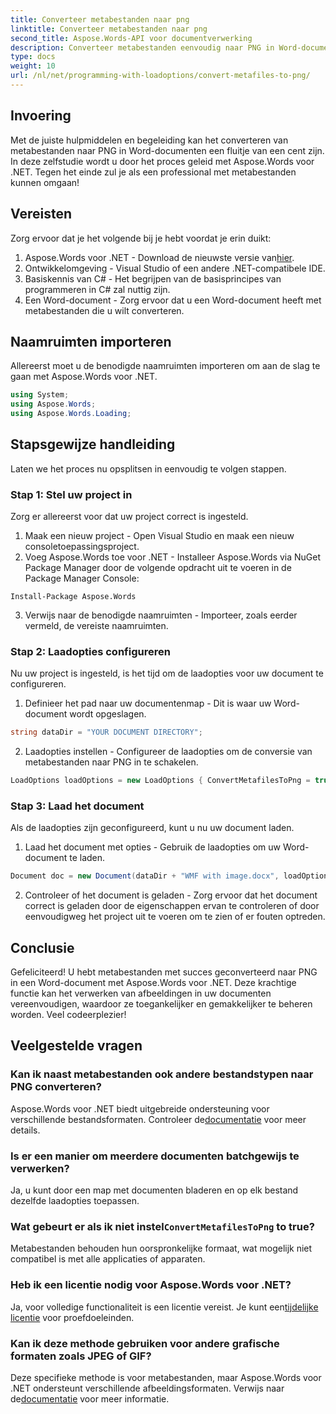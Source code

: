 ```yaml
---
title: Converteer metabestanden naar png
linktitle: Converteer metabestanden naar png
second_title: Aspose.Words-API voor documentverwerking
description: Converteer metabestanden eenvoudig naar PNG in Word-documenten met Aspose.Words voor .NET met deze stapsgewijze zelfstudie. Vereenvoudig uw documentbeheer.
type: docs
weight: 10
url: /nl/net/programming-with-loadoptions/convert-metafiles-to-png/
---
```

## Invoering

Met de juiste hulpmiddelen en begeleiding kan het converteren van metabestanden naar PNG in Word-documenten een fluitje van een cent zijn. In deze zelfstudie wordt u door het proces geleid met Aspose.Words voor .NET. Tegen het einde zul je als een professional met metabestanden kunnen omgaan!

## Vereisten

Zorg ervoor dat je het volgende bij je hebt voordat je erin duikt:

1.  Aspose.Words voor .NET - Download de nieuwste versie van[hier](https://releases.aspose.com/words/net/).
2. Ontwikkelomgeving - Visual Studio of een andere .NET-compatibele IDE.
3. Basiskennis van C# - Het begrijpen van de basisprincipes van programmeren in C# zal nuttig zijn.
4. Een Word-document - Zorg ervoor dat u een Word-document heeft met metabestanden die u wilt converteren.

## Naamruimten importeren

Allereerst moet u de benodigde naamruimten importeren om aan de slag te gaan met Aspose.Words voor .NET.

```csharp
using System;
using Aspose.Words;
using Aspose.Words.Loading;
```

## Stapsgewijze handleiding

Laten we het proces nu opsplitsen in eenvoudig te volgen stappen.

### Stap 1: Stel uw project in

Zorg er allereerst voor dat uw project correct is ingesteld.

1. Maak een nieuw project - Open Visual Studio en maak een nieuw consoletoepassingsproject.
2. Voeg Aspose.Words toe voor .NET - Installeer Aspose.Words via NuGet Package Manager door de volgende opdracht uit te voeren in de Package Manager Console:

```shell
Install-Package Aspose.Words
```

3. Verwijs naar de benodigde naamruimten - Importeer, zoals eerder vermeld, de vereiste naamruimten.

### Stap 2: Laadopties configureren

Nu uw project is ingesteld, is het tijd om de laadopties voor uw document te configureren.

1. Definieer het pad naar uw documentenmap - Dit is waar uw Word-document wordt opgeslagen.

```csharp
string dataDir = "YOUR DOCUMENT DIRECTORY";
```

2. Laadopties instellen - Configureer de laadopties om de conversie van metabestanden naar PNG in te schakelen.

```csharp
LoadOptions loadOptions = new LoadOptions { ConvertMetafilesToPng = true };
```

### Stap 3: Laad het document

Als de laadopties zijn geconfigureerd, kunt u nu uw document laden.

1. Laad het document met opties - Gebruik de laadopties om uw Word-document te laden.

```csharp
Document doc = new Document(dataDir + "WMF with image.docx", loadOptions);
```

2. Controleer of het document is geladen - Zorg ervoor dat het document correct is geladen door de eigenschappen ervan te controleren of door eenvoudigweg het project uit te voeren om te zien of er fouten optreden.

## Conclusie

Gefeliciteerd! U hebt metabestanden met succes geconverteerd naar PNG in een Word-document met Aspose.Words voor .NET. Deze krachtige functie kan het verwerken van afbeeldingen in uw documenten vereenvoudigen, waardoor ze toegankelijker en gemakkelijker te beheren worden. Veel codeerplezier!

## Veelgestelde vragen

### Kan ik naast metabestanden ook andere bestandstypen naar PNG converteren?
 Aspose.Words voor .NET biedt uitgebreide ondersteuning voor verschillende bestandsformaten. Controleer de[documentatie](https://reference.aspose.com/words/net/) voor meer details.

### Is er een manier om meerdere documenten batchgewijs te verwerken?
Ja, u kunt door een map met documenten bladeren en op elk bestand dezelfde laadopties toepassen.

###  Wat gebeurt er als ik niet instel`ConvertMetafilesToPng` to true?
Metabestanden behouden hun oorspronkelijke formaat, wat mogelijk niet compatibel is met alle applicaties of apparaten.

### Heb ik een licentie nodig voor Aspose.Words voor .NET?
 Ja, voor volledige functionaliteit is een licentie vereist. Je kunt een[tijdelijke licentie](https://purchase.aspose.com/temporary-license/) voor proefdoeleinden.

### Kan ik deze methode gebruiken voor andere grafische formaten zoals JPEG of GIF?
 Deze specifieke methode is voor metabestanden, maar Aspose.Words voor .NET ondersteunt verschillende afbeeldingsformaten. Verwijs naar de[documentatie](https://reference.aspose.com/words/net/) voor meer informatie.
